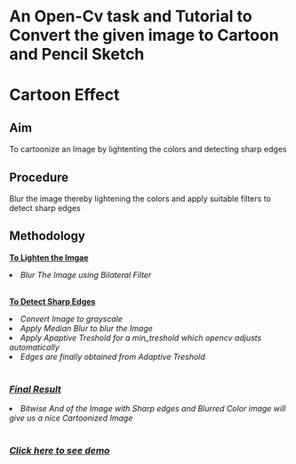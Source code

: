 # An Open-Cv task and Tutorial to Convert the given image to Cartoon and Pencil Sketch

# Cartoon Effect 

## Aim <br>

To cartoonize an Image by lightenting the colors and detecting sharp edges

## Procedure
Blur the image thereby lightening the colors and apply suitable filters to detect sharp edges 

## Methodology<br>
<b><u>To Lighten the Imgae</i></u></b>
<li><i>Blur The Image using Bilateral Filter</i></li><br>

<b><u> To Detect Sharp Edges</u></b>
<li><i>Convert Image to grayscale</i></li>
<li><i>Apply Median Blur to blur the Image</li>
<li><i>Apply Apaptive Treshold for a min_treshold which opencv adjusts automatically</li>
<li><i>Edges are finally obtained from Adaptive Treshold</li>
<br>

### <b><u>Final  Result</b></u>
<li><i>Bitwise And of the Image with Sharp edges and Blurred Color image will give us a nice Cartoonized Image</i></li>
<br>

### <a href='Markdown\demo.md'>Click here to see demo</a>

